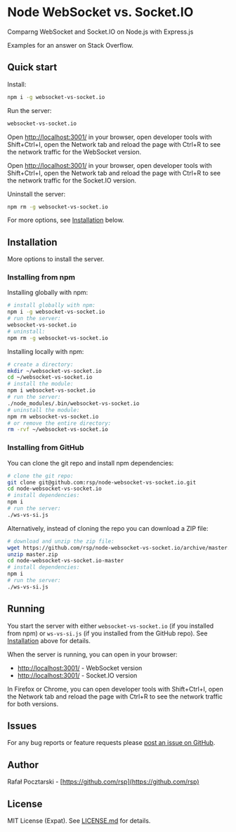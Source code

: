 Node WebSocket vs. Socket.IO
============================
Comparng WebSocket and Socket.IO on Node.js with Express.js

Examples for an answer on Stack Overflow.


Quick start
-----------
Install:
```sh
npm i -g websocket-vs-socket.io
```
Run the server:
```sh
websocket-vs-socket.io
```
Open [http://localhost:3001/](http://localhost:3001/)
in your browser, open developer tools with Shift+Ctrl+I, open the Network tab
and reload the page with Ctrl+R to see the network traffic for the
WebSocket version.

Open [http://localhost:3001/](http://localhost:3002/)
in your browser, open developer tools with Shift+Ctrl+I, open the Network tab
and reload the page with Ctrl+R to see the network traffic for the
Socket.IO version.

Uninstall the server:
```sh
npm rm -g websocket-vs-socket.io
```

For more options, see [Installation](#installation) below.

Installation
------------
More options to install the server.
### Installing from npm
Installing globally with npm:
```sh
# install globally with npm:
npm i -g websocket-vs-socket.io
# run the server:
websocket-vs-socket.io
# uninstall:
npm rm -g websocket-vs-socket.io
```
Installing locally with npm:
```sh
# create a directory:
mkdir ~/websocket-vs-socket.io
cd ~/websocket-vs-socket.io
# install the module:
npm i websocket-vs-socket.io
# run the server:
./node_modules/.bin/websocket-vs-socket.io
# uninstall the module:
npm rm websocket-vs-socket.io
# or remove the entire directory:
rm -rvf ~/websocket-vs-socket.io
```

### Installing from GitHub
You can clone the git repo and install npm dependencies:
```sh
# clone the git repo:
git clone git@github.com:rsp/node-websocket-vs-socket.io.git
cd node-websocket-vs-socket.io
# install dependencies:
npm i
# run the server:
./ws-vs-si.js
```
Alternatively, instead of cloning the repo you can download a ZIP file:
```sh
# download and unzip the zip file:
wget https://github.com/rsp/node-websocket-vs-socket.io/archive/master.zip
unzip master.zip
cd node-websocket-vs-socket.io-master
# install dependencies:
npm i
# run the server:
./ws-vs-si.js
```

Running
-------
You start the server with either
`websocket-vs-socket.io` (if you installed from npm) or
`ws-vs-si.js` (if you installed from the GitHub repo).
See [Installation](#installation) above for details.

When the server is running, you can open in your browser:

* [http://localhost:3001/](http://localhost:3001/) - WebSocket version
* [http://localhost:3001/](http://localhost:3002/) - Socket.IO version

In Firefox or Chrome, you can open developer tools with Shift+Ctrl+I,
open the Network tab and reload the page with Ctrl+R to see the network traffic
for both versions.

Issues
------
For any bug reports or feature requests please
[post an issue on GitHub](https://github.com/rsp/node-websocket-vs-socket.io/issues).

Author
------
Rafał Pocztarski - [https://github.com/rsp](https://github.com/rsp)

License
-------
MIT License (Expat). See [LICENSE.md](LICENSE.md) for details.

